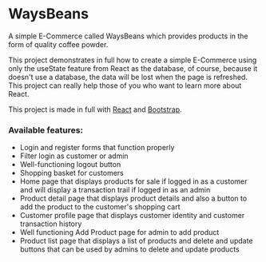 # WaysBeans

A simple E-Commerce called WaysBeans which provides products in the form of quality coffee powder.

This project demonstrates in full how to create a simple E-Commerce using only the useState feature from React as the database, of course, because it doesn't use a database, the data will be lost when the page is refreshed. This project can really help those of you who want to learn more about React.

This project is made in full with [React](https://reactjs.org/) and [Bootstrap](https://getbootstrap.com/).

### Available features:
- Login and register forms that function properly
- Filter login as customer or admin
- Well-functioning logout button
- Shopping basket for customers
- Home page that displays products for sale if logged in as a customer and will display a transaction trail if logged in as an admin
- Product detail page that displays product details and also a button to add the product to the customer's shopping cart
- Customer profile page that displays customer identity and customer transaction history
- Well functioning Add Product page for admin to add product
- Product list page that displays a list of products and delete and update buttons that can be used by admins to delete and update products
